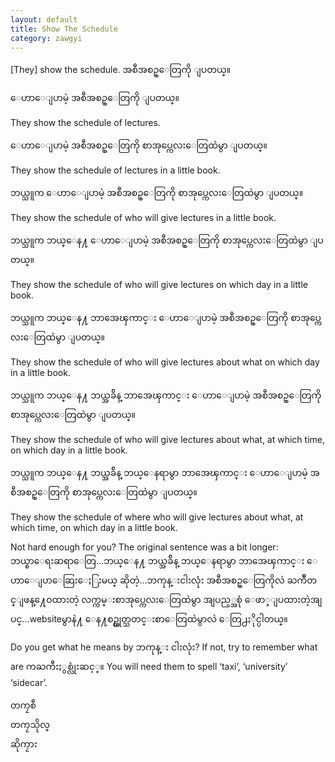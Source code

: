 ```yaml
---
layout: default
title: Show The Schedule
category: zawgyi
---
```


<p>[They] show the schedule. <span class='zawgyi'>အစီအစဥ္ေတြကို ျပတယ္။</span></p>

<p class='my'><span class='zawgyi'>ေဟာေျပာမဲ့ အစီအစဥ္ေတြကို ျပတယ္။</span></p>
<p class='hide-this'>They show the schedule of lectures.</p>

<p class='my'><span class='zawgyi'>ေဟာေျပာမဲ့ အစီအစဥ္ေတြကို စာအုပ္ကေလးေတြထဲမွာ ျပတယ္။</span></p>
<p class='hide-this'>They show the schedule of lectures in a little book.</p>

<p class='my'><span class='zawgyi'>ဘယ္သူက ေဟာေျပာမဲ့ အစီအစဥ္ေတြကို စာအုပ္ကေလးေတြထဲမွာ ျပတယ္။</span></p>
<p class='hide-this'>They show the schedule of who will give lectures in a little book.</p>

<p class='my'><span class='zawgyi'>ဘယ္သူက ဘယ္ေန႔ ေဟာေျပာမဲ့ အစီအစဥ္ေတြကို စာအုပ္ကေလးေတြထဲမွာ ျပတယ္။</span></p>
<p class='hide-this'>They show the schedule of who will give lectures on which day in a little book.</p>

<p class='my'><span class='zawgyi'>ဘယ္သူက ဘယ္ေန႔ ဘာအေၾကာင္း ေဟာေျပာမဲ့ အစီအစဥ္ေတြကို စာအုပ္ကေလးေတြထဲမွာ ျပတယ္။</span></p>
<p class='hide-this'>They show the schedule of who will give lectures about what on which day in a little book.</p>

<p class='my'><span class='zawgyi'>ဘယ္သူက ဘယ္ေန႔ ဘယ္အခ်ိန္ ဘာအေၾကာင္း ေဟာေျပာမဲ့ အစီအစဥ္ေတြကို စာအုပ္ကေလးေတြထဲမွာ ျပတယ္။</span></p>
<p class='hide-this'>They show the schedule of who will give lectures about what, at which time, on which day in a little book.</p>

<p class='my'><span class='zawgyi'>ဘယ္သူက ဘယ္ေန႔ ဘယ္အခ်ိန္ ဘယ္ေနရာမွာ ဘာအေၾကာင္း ေဟာေျပာမဲ့ အစီအစဥ္ေတြကို စာအုပ္ကေလးေတြထဲမွာ ျပတယ္။</span></p>
<p class='hide-this'>They show the schedule of where who will give lectures about what, at which time, on which day in a little book.</p>

<p>Not hard enough for you? The original sentence was a bit longer:<br>
<span class='zawgyi'>ဘယ္စာေရးဆရာေတြ...ဘယ္ေန႔ ဘယ္အခ်ိန္ ဘယ္ေနရာမွာ ဘာအေၾကာင္း ေဟာေျပာေဆြးေႏြးမယ္ ဆိုတဲ့...ဘကုန္းငါးလုံး အစီအစဥ္ေတြကိုလဲ ႀကိဳတင္ျဖန္႔ေဝထားတဲ့ လက္ကမ္းစာအုပ္ကေလးေတြထဲမွာ အျပည့္အစုံ ေဖာ္ျပထားတဲ့အျပင္</span>…website<span class='mm3'>မွာနဲ႔ ေန႔စဥ္ထုတ္သတင္းစာေတြထဲမွာလဲ ေတြ႕ႏိုင္ပါတယ္။</span></p>
<p>Do you get what he means by <span class='zawgyi'>ဘကုန္း ငါးလုံး</span>? If not, try to remember what are <span class='mm3'>ကႀကီးႏွစ္လုံးဆင့္။</span> You will need them to spell ‘taxi’, ‘university’ ‘sidecar’.</p>
<p class='zawgyi'>တကၠစီ<br>
တကၠသိုလ္<br>
ဆိုကၠား</p>
